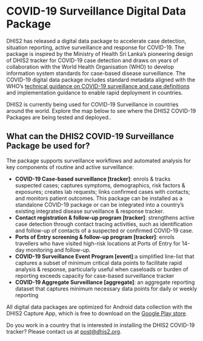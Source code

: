 # COVID-19 Surveillance Digital Data Package

DHIS2 has released a digital data package to accelerate case detection, situation reporting, active surveillance and response for COVID-19. The package is inspired by the Ministry of Health Sri Lanka’s pioneering design of DHIS2 tracker for COVID-19 case detection and draws on years of collaboration with the World Health Organisation (WHO) to develop information system standards for case-based disease surveillance. The COVID-19 digital data package includes standard metadata aligned with the WHO’s [technical guidance on COVID-19 surveillance and case definitions](https://www.who.int/emergencies/diseases/novel-coronavirus-2019/technical-guidance/surveillance-and-case-definitions) and implementation guidance to enable rapid deployment in countries.

DHIS2 is currently being used for COVID-19 Surveillance in countries around the world. Explore the map below to see where the DHIS2 COVID-19 Packages are being tested and deployed..


## What can the DHIS2 COVID-19 Surveillance Package be used for?

The package supports surveillance workflows and automated analysis for key components of routine and active surveillance:

*   **COVID-19 Case-based surveillance [tracker]**: enrols & tracks suspected cases; captures symptoms, demographics, risk factors & exposures; creates lab requests; links confirmed cases with contacts; and monitors patient outcomes. This package can be installed as a standalone COVID-19 package or can be integrated into a country’s existing integrated disease surveillance & response tracker.
*   **Contact registration & follow-up program [tracker]**: strengthens active case detection through contact tracing activities, such as identification and follow-up of contacts of a suspected or confirmed COVID-19 case.
*   **Ports of Entry screening & follow-up program [tracker]**: enrols travellers who have visited high-risk locations at Ports of Entry for 14-day monitoring and follow-up.
*   **COVID-19 Surveillance Event Program [event]**:a simplified line-list that captures a subset of minimum critical data points to facilitate rapid analysis & response, particularly useful when caseloads or burden of reporting exceeds capacity for case-based surveillance tracker
*   **COVID-19 Aggregate Surveillance [aggregate]**: an aggregate reporting dataset that captures minimum necessary data points for daily or weekly reporting

All digital data packages are optimized for Android data collection with the DHIS2 Capture App, which is free to download on the [Google Play store](https://play.google.com/store/apps/details?id=com.dhis2&hl=en).

Do you work in a country that is interested in installing the DHIS2 COVID-19 tracker? Please contact us at [post@dhis2.org](mailto:post@dhis2.org).
